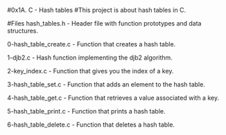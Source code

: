 #0x1A. C - Hash tables
#This project is about hash tables in C.

#Files
hash_tables.h - Header file with function prototypes and data structures.

0-hash_table_create.c - Function that creates a hash table.

1-djb2.c - Hash function implementing the djb2 algorithm.

2-key_index.c - Function that gives you the index of a key.

3-hash_table_set.c - Function that adds an element to the hash table.

4-hash_table_get.c - Function that retrieves a value associated with a key.

5-hash_table_print.c - Function that prints a hash table.

6-hash_table_delete.c - Function that deletes a hash table.

